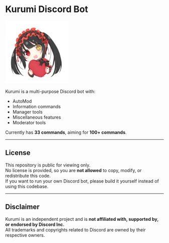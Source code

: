 # Kurumi Discord Bot

<img src="assets/kurumichibi.png" width="200" />

Kurumi is a multi-purpose Discord bot with:
- AutoMod
- Information commands
- Manager tools
- Miscellaneous features
- Moderator tools

Currently has **33 commands**, aiming for **100+ commands**.

---

## License
This repository is public for viewing only.  
No license is provided, so you are **not allowed** to copy, modify, or redistribute this code.  
If you want to run your own Discord bot, please build it yourself instead of using this codebase.

---

## Disclaimer
Kurumi is an independent project and is **not affiliated with, supported by, or endorsed by Discord Inc.**  
All trademarks and copyrights related to Discord are owned by their respective owners.
